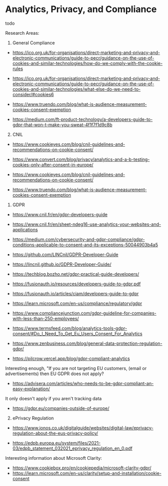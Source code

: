 # Analytics, Privacy, and Compliance

todo

Research Areas:

1. General Compliance

- https://ico.org.uk/for-organisations/direct-marketing-and-privacy-and-electronic-communications/guide-to-pecr/guidance-on-the-use-of-cookies-and-similar-technologies/how-do-we-comply-with-the-cookie-rules

- https://ico.org.uk/for-organisations/direct-marketing-and-privacy-and-electronic-communications/guide-to-pecr/guidance-on-the-use-of-cookies-and-similar-technologies/what-else-do-we-need-to-consider/#cookies6

- https://www.truendo.com/blog/what-is-audience-measurement-cookies-consent-exemption

- https://medium.com/ft-product-technology/a-developers-guide-to-gdpr-that-won-t-make-you-sweat-4f1f7f1d9c8b

2. CNIL

- https://www.cookieyes.com/blog/cnil-guidelines-and-recommendations-on-cookie-consent/
- https://www.convert.com/blog/privacy/analytics-and-a-b-testing-cookies-only-after-consent-in-europe/

- https://www.cookieyes.com/blog/cnil-guidelines-and-recommendations-on-cookie-consent/

- https://www.truendo.com/blog/what-is-audience-measurement-cookies-consent-exemption

1. GDPR

- https://www.cnil.fr/en/gdpr-developers-guide
- https://www.cnil.fr/en/sheet-ndeg16-use-analytics-your-websites-and-applications

- https://medium.com/cybersecurity-and-gdpr-compliance/gdpr-conditions-applicable-to-consent-and-its-exceptions-50044903b4a5

- https://github.com/LINCnil/GDPR-Developer-Guide

- https://lincnil.github.io/GDPR-Developer-Guide/

- https://techblog.bozho.net/gdpr-practical-guide-developers/

- https://fusionauth.io/resources/developers-guide-to-gdpr.pdf
- https://fusionauth.io/articles/ciam/developers-guide-to-gdpr
- https://learn.microsoft.com/en-us/compliance/regulatory/gdpr

- https://www.compliancejunction.com/gdpr-guideline-for-companies-with-less-than-250-employees/

- https://www.termsfeed.com/blog/analytics-tools-gdpr-consent/#Do_I_Need_To_Get_Eu_Users_Consent_For_Analytics

- https://www.zenbusiness.com/blog/general-data-protection-regulation-gdpr/

- https://pilcrow.vercel.app/blog/gdpr-compliant-analytics

Interesting enough, "If you are not targeting EU customers, (email or advertisements) then EU GDPR does not apply?
- https://advisera.com/articles/who-needs-to-be-gdpr-compliant-an-easy-explanation/

It only doesn't apply if you aren't tracking data
- https://gdpr.eu/companies-outside-of-europe/

2. ePrivacy Regulation

- https://www.ionos.co.uk/digitalguide/websites/digital-law/eprivacy-regulation-about-the-eus-privacy-policy/

- https://edpb.europa.eu/system/files/2021-03/edpb_statement_032021_eprivacy_regulation_en_0.pdf


Interesting information about Microsoft Clarity:

- https://www.cookiebox.pro/en/cookiepedia/microsoft-clarity-gdpr/
- https://learn.microsoft.com/en-us/clarity/setup-and-installation/cookie-consent

